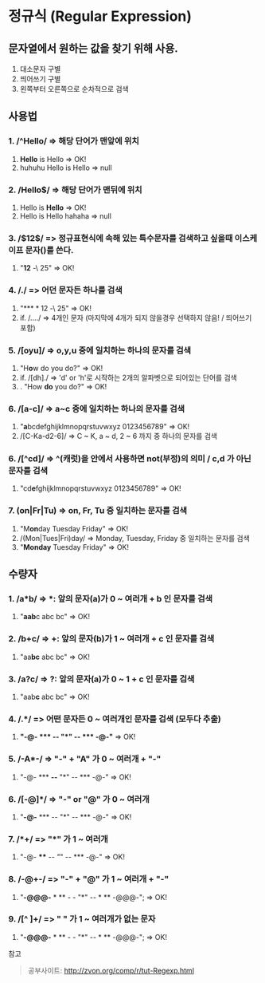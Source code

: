 # 정규식 (Regular Expression)
## 문자열에서 원하는 값을 찾기 위해 사용.
1. 대소문자 구별
2. 띄어쓰기 구별
3. 왼쪽부터 오른쪽으로 순차적으로 검색

## 사용법
### 1. /^Hello/ => 해당 단어가 맨앞에 위치
1. **Hello** is Hello => OK!
2. huhuhu Hello is Hello => null

### 2. /Hello$/ => 해당 단어가 맨뒤에 위치
1. Hello is **Hello** => OK!
2. Hello is Hello hahaha => null

### 3. /\$12\$/ => 정규표현식에 속해 있는 특수문자를 검색하고 싶을때 이스케이프 문자(\)를 쓴다.
1. "**$12$** \-\ $25$" => OK!

### 4. /./ => 어던 문자든 하나를 검색
1. "**$**12$ \-\ $25$" => OK!
2. if. /..../ => 4개인 문자 (마지막에 4개가 되지 않을경우 선택하지 않음! / 띄어쓰기 포함)

### 5. /[oyu]/ => o,y,u 중에 일치하는 하나의 문자를 검색
1. "H**o**w do you do?" => OK!
2. if. /[dh]./ => 'd' or 'h'로 시작하는 2개의 알파벳으로 되어있는 단어를 검색
3. . "How **do** you do?" => OK!

### 6. /[a-c]/ => a~c 중에 일치하는 하나의 문자를 검색
1. "**a**bcdefghijklmnopqrstuvwxyz 0123456789" => OK!
2. /[C-Ka-d2-6]/ => C ~ K, a ~ d, 2 ~ 6 까지 중 하나의 문자를 검색

### 6. /[^cd]/ => ^(캐럿)을 [](대괄호) 안에서 사용하면 not(부정)의 의미 / c,d 가 아닌 문자를 검색
1. "cd**e**fghijklmnopqrstuvwxyz 0123456789" => OK!

### 7. (on|Fr|Tu) => on, Fr, Tu 중 일치하는 문자를 검색
1. "M**on**day Tuesday Friday" => OK!
2. /(Mon|Tues|Fri)day/ => Monday, Tuesday, Friday 중 일치하는 문자를 검색
3. "**Monday** Tuesday Friday" => OK!

## 수량자
### 1. /a*b/ => *: 앞의 문자(a)가 0 ~ 여러개 + b 인 문자를 검색
1. "**aab**c abc bc" => OK!

### 2. /b+c/ => +: 앞의 문자(b)가 1 ~ 여러개 + c 인 문자를 검색
1. "aa**bc** abc bc" => OK!

### 3. /a?c/ => ?: 앞의 문자(a)가 0 ~ 1 + c 인 문자를 검색
1. "aab**c** abc bc" => OK!

### 4. /.*/ => 어떤 문자든 0 ~ 여러개인 문자를 검색 (모두다 추출)
1. <b>"-@- *** -- \"*\" -- *** -@-"</b> => OK!

### 5. /-A*-/ => "-" + "A" 가 0 ~ 여러개 + "-"
1. "-@- *** <b>--</b> "*" -- *** -@-" => OK!

### 6. /[-@]*/ => "-" or "@" 가 0 ~ 여러개
1. "<b>-@-</b> *** -- "*" -- *** -@-" => OK!

### 7. /\*+/ => "*" 가 1 ~ 여러개
1. "-@- <b>***</b> -- "*" -- *** -@-" => OK!

### 8. /-@+-/ => "-" + "@" 가 1 ~ 여러개 + "-"
1. "<b>-@@@-</b> * ** - - "*" -- * ** -@@@-"; => OK!

### 9. /[^ ]+/ => " " 가 1 ~ 여러개가 없는 문자
1. "<b>-@@@-</b> * ** - - "*" -- * ** -@@@-"; => OK!



참고
> 공부사이트: http://zvon.org/comp/r/tut-Regexp.html